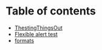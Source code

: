 # Table of contents

* [ThestingThingsOut](README.md)
* [Flexible alert test](docs/flexible-alert-test.md)
* [formats](docs/formats.md)

